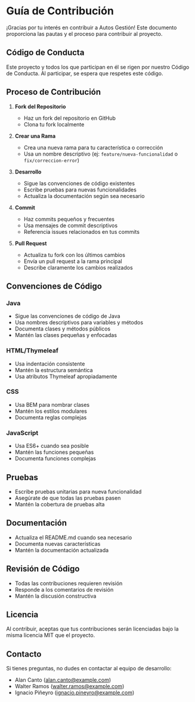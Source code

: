 # Guía de Contribución

¡Gracias por tu interés en contribuir a Autos Gestión! Este documento proporciona las pautas y el proceso para contribuir al proyecto.

## Código de Conducta

Este proyecto y todos los que participan en él se rigen por nuestro Código de Conducta. Al participar, se espera que respetes este código.

## Proceso de Contribución

1. **Fork del Repositorio**
   - Haz un fork del repositorio en GitHub
   - Clona tu fork localmente

2. **Crear una Rama**
   - Crea una nueva rama para tu característica o corrección
   - Usa un nombre descriptivo (ej: `feature/nueva-funcionalidad` o `fix/correccion-error`)

3. **Desarrollo**
   - Sigue las convenciones de código existentes
   - Escribe pruebas para nuevas funcionalidades
   - Actualiza la documentación según sea necesario

4. **Commit**
   - Haz commits pequeños y frecuentes
   - Usa mensajes de commit descriptivos
   - Referencia issues relacionados en tus commits

5. **Pull Request**
   - Actualiza tu fork con los últimos cambios
   - Envía un pull request a la rama principal
   - Describe claramente los cambios realizados

## Convenciones de Código

### Java
- Sigue las convenciones de código de Java
- Usa nombres descriptivos para variables y métodos
- Documenta clases y métodos públicos
- Mantén las clases pequeñas y enfocadas

### HTML/Thymeleaf
- Usa indentación consistente
- Mantén la estructura semántica
- Usa atributos Thymeleaf apropiadamente

### CSS
- Usa BEM para nombrar clases
- Mantén los estilos modulares
- Documenta reglas complejas

### JavaScript
- Usa ES6+ cuando sea posible
- Mantén las funciones pequeñas
- Documenta funciones complejas

## Pruebas

- Escribe pruebas unitarias para nueva funcionalidad
- Asegúrate de que todas las pruebas pasen
- Mantén la cobertura de pruebas alta

## Documentación

- Actualiza el README.md cuando sea necesario
- Documenta nuevas características
- Mantén la documentación actualizada

## Revisión de Código

- Todas las contribuciones requieren revisión
- Responde a los comentarios de revisión
- Mantén la discusión constructiva

## Licencia

Al contribuir, aceptas que tus contribuciones serán licenciadas bajo la misma licencia MIT que el proyecto.

## Contacto

Si tienes preguntas, no dudes en contactar al equipo de desarrollo:

- Alan Canto (alan.canto@example.com)
- Walter Ramos (walter.ramos@example.com)
- Ignacio Piñeyro (ignacio.pineyro@example.com) 